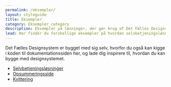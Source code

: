 ```yaml
---
permalink: /eksempler/
layout: styleguide
title: Eksempler
category: Eksempler_category
description: Eksempler på løsninger, der gør brug af Det Fælles Designsystem
lead: Her finder du forskellige eksempler på hvordan selvbetjeningsløsninger og standardsider designes og kodes.
---
```

<p>Det Fælles Designsystem er bygget med sig selv, hvorfor du også kan kigge i koden til dokumentationssiden her, og lade dig inspirere til, hvordan du kan bygge med designsystemet.</p>
<ul class="d-md-none">
    <li><a href="/eksempler/selvbetjeningsloesninger/" class="bold-link">Selvbetjeningsløsninger</a></li>
    <li><a href="/eksempler/opsummeringsside/" class="bold-link">Opsummeringsside</a></li>
    <li><a href="/eksempler/kvittering/" class="bold-link">Kvittering</a></li>
</ul>
